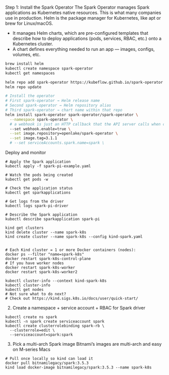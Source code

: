 Step 1: Install the Spark Operator
The Spark Operator manages Spark applications as Kubernetes native resources. This is what many companies use in production.
Helm is the package manager for Kubernetes, like apt or brew for Linux/macOS.
* It manages Helm charts, which are pre-configured templates that describe how to deploy applications (pods, services, RBAC, etc.) onto a Kubernetes cluster.
* A chart defines everything needed to run an app — images, configs, volumes, etc.
```bash
brew install helm
kubectl create namespace spark-operator
kubectl get namespaces

helm repo add spark-operator https://kubeflow.github.io/spark-operator
helm repo update

# Install the operator
# First spark-operator → Helm release name
# Second spark-operator → Helm repository alias
# Third spark-operator → chart name within that repo
helm install spark-operator spark-operator/spark-operator \
  --namespace spark-operator \
  # a webhook is just an HTTP callback that the API server calls when certain events occur (like creating or updating a resource).
  --set webhook.enable=true \
  --set image.repository=openlake/spark-operator \
  --set image.tag=3.1.1
  # --set serviceAccounts.spark.name=spark \
```

Deploy and monitor
```
# Apply the Spark application
kubectl apply -f spark-pi-example.yaml

# Watch the pods being created
kubectl get pods -w

# Check the application status
kubectl get sparkapplications

# Get logs from the driver
kubectl logs spark-pi-driver

# Describe the Spark application
kubectl describe sparkapplication spark-pi
```


```
kind get clusters
kind delete cluster --name spark-k8s
kind create cluster --name spark-k8s --config kind-spark.yaml


# Each Kind cluster = 1 or more Docker containers (nodes):
docker ps --filter "name=spark-k8s"
docker restart spark-k8s-control-plane
# If you have worker nodes
docker restart spark-k8s-worker
docker restart spark-k8s-worker2

kubectl cluster-info --context kind-spark-k8s
kubectl cluster-info
kubectl get nodes
# Not sure what to do next?
# Check out https://kind.sigs.k8s.io/docs/user/quick-start/
```

2. Create a namespace + service account + RBAC for Spark driver
```
kubectl create ns spark
kubectl -n spark create serviceaccount spark
kubectl create clusterrolebinding spark-rb \
  --clusterrole=edit \
  --serviceaccount=spark:spark
```

3. Pick a multi-arch Spark image
Bitnami’s images are multi-arch and easy on M-series Macs
```
# Pull once locally so kind can load it
docker pull bitnamilegacy/spark:3.5.3
kind load docker-image bitnamilegacy/spark:3.5.3 --name spark-k8s
```
